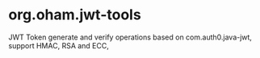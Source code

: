 # org.oham.jwt-tools
JWT Token generate and verify operations based on com.auth0.java-jwt, support HMAC, RSA and ECC, 
